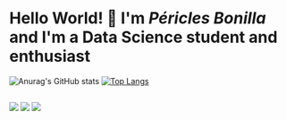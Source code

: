 # Hello World! 👋 I'm *Péricles Bonilla* and I'm a Data Science student and enthusiast 


![Anurag's GitHub stats](https://github-readme-stats.vercel.app/api?username=peri03bt&hide=contribs,prs&show=reviews&show_icons=true&theme=chartreuse-dark)
[![Top Langs](https://github-readme-stats.vercel.app/api/top-langs/?username=peri03bt&show_icons=true&theme=chartreuse-dark&layout=compact)](https://github.com/peri03bt/github-readme-stats)

 ##

<div> 
  <a href="https://www.instagram.com/peri.bon" target="_blank"><img src="https://img.shields.io/badge/-Instagram-%23E4405F?style=for-the-badge&logo=instagram&logoColor=white" target="_blank"></a>
 	<a href = "mailto:peri1303@gmail.com"><img src="https://img.shields.io/badge/-Gmail-%23333?style=for-the-badge&logo=gmail&logoColor=white" target="_blank"></a>
  <a href="https://www.linkedin.com/in/periclesbonilla" target="_blank"><img src="https://img.shields.io/badge/-LinkedIn-%230077B5?style=for-the-badge&logo=linkedin&logoColor=white" target="_blank"></a> 
  
</div>

<!--
**peri03bt/peri03bt** is a ✨ _special_ ✨ repository because its `README.md` (this file) appears on your GitHub profile.

Here are some ideas to get you started:

- 🔭 I’m currently working on ...
- 🌱 I’m currently learning ...
- 👯 I’m looking to collaborate on ...
- 🤔 I’m looking for help with ...
- 💬 Ask me about ...
- 📫 How to reach me: ...
- 😄 Pronouns: ...
- ⚡ Fun fact: ...
-->
